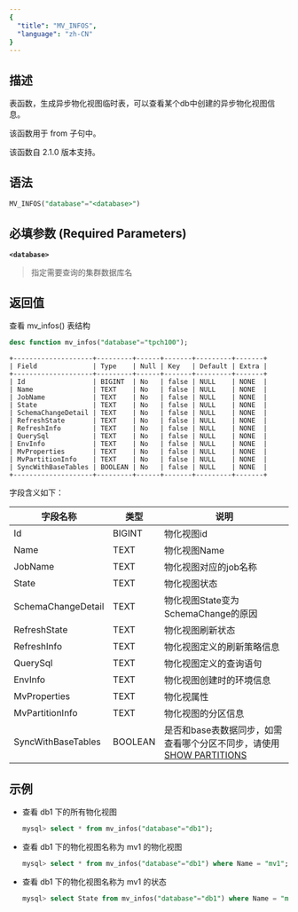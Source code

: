 ```yaml
---
{
  "title": "MV_INFOS",
  "language": "zh-CN"
}
---
```


<!--
Licensed to the Apache Software Foundation (ASF) under one
or more contributor license agreements.  See the NOTICE file
distributed with this work for additional information
regarding copyright ownership.  The ASF licenses this file
to you under the Apache License, Version 2.0 (the
"License"); you may not use this file except in compliance
with the License.  You may obtain a copy of the License at

  http://www.apache.org/licenses/LICENSE-2.0

Unless required by applicable law or agreed to in writing,
software distributed under the License is distributed on an
"AS IS" BASIS, WITHOUT WARRANTIES OR CONDITIONS OF ANY
KIND, either express or implied.  See the License for the
specific language governing permissions and limitations
under the License.
-->

## 描述

表函数，生成异步物化视图临时表，可以查看某个db中创建的异步物化视图信息。

该函数用于 from 子句中。

该函数自 2.1.0 版本支持。

## 语法
```sql
MV_INFOS("database"="<database>")
```

## 必填参数 (Required Parameters)
**`<database>`**
> 指定需要查询的集群数据库名


## 返回值

查看 mv_infos() 表结构
```sql
desc function mv_infos("database"="tpch100");
```
```text
+--------------------+---------+------+-------+---------+-------+
| Field              | Type    | Null | Key   | Default | Extra |
+--------------------+---------+------+-------+---------+-------+
| Id                 | BIGINT  | No   | false | NULL    | NONE  |
| Name               | TEXT    | No   | false | NULL    | NONE  |
| JobName            | TEXT    | No   | false | NULL    | NONE  |
| State              | TEXT    | No   | false | NULL    | NONE  |
| SchemaChangeDetail | TEXT    | No   | false | NULL    | NONE  |
| RefreshState       | TEXT    | No   | false | NULL    | NONE  |
| RefreshInfo        | TEXT    | No   | false | NULL    | NONE  |
| QuerySql           | TEXT    | No   | false | NULL    | NONE  |
| EnvInfo            | TEXT    | No   | false | NULL    | NONE  |
| MvProperties       | TEXT    | No   | false | NULL    | NONE  |
| MvPartitionInfo    | TEXT    | No   | false | NULL    | NONE  |
| SyncWithBaseTables | BOOLEAN | No   | false | NULL    | NONE  |
+--------------------+---------+------+-------+---------+-------+
```

字段含义如下：

| 字段名称                | 类型    | 说明                                                               |
|-------------------------|---------|--------------------------------------------------------------------|
| Id                      | BIGINT  | 物化视图id                                                         |
| Name                    | TEXT    | 物化视图Name                                                       |
| JobName                 | TEXT    | 物化视图对应的job名称                                               |
| State                   | TEXT    | 物化视图状态                                                       |
| SchemaChangeDetail      | TEXT    | 物化视图State变为SchemaChange的原因                                 |
| RefreshState            | TEXT    | 物化视图刷新状态                                                   |
| RefreshInfo             | TEXT    | 物化视图定义的刷新策略信息                                         |
| QuerySql                | TEXT    | 物化视图定义的查询语句                                             |
| EnvInfo                 | TEXT    | 物化视图创建时的环境信息                                           |
| MvProperties            | TEXT    | 物化视属性                                                         |
| MvPartitionInfo         | TEXT    | 物化视图的分区信息                                                 |
| SyncWithBaseTables      | BOOLEAN | 是否和base表数据同步，如需查看哪个分区不同步，请使用[SHOW PARTITIONS](../sql-reference/Show-Statements/SHOW-PARTITIONS.md) |


## 示例

- 查看 db1 下的所有物化视图

    ```sql
    mysql> select * from mv_infos("database"="db1");
    ```

- 查看 db1 下的物化视图名称为 mv1 的物化视图

    ```sql
    mysql> select * from mv_infos("database"="db1") where Name = "mv1";
    ```

- 查看 db1 下的物化视图名称为 mv1 的状态

    ```sql
    mysql> select State from mv_infos("database"="db1") where Name = "mv1";
    ```
    
